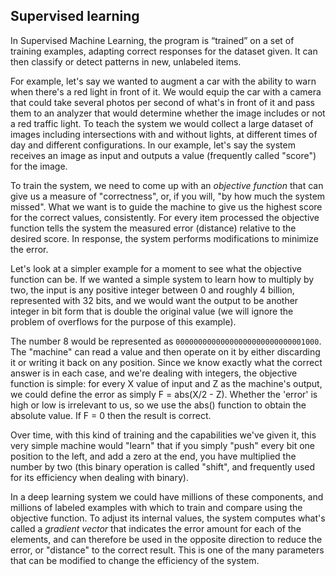 

## Supervised learning

In Supervised Machine Learning, the program is “trained” on a set of training examples, adapting correct responses for the dataset given. It can then classify or detect patterns in new, unlabeled items.

For example, let's say we wanted to augment a car with the ability to warn when there's a red light in front of it. We would equip the car with a camera that could take several photos per second of what's in front of it and pass them to an analyzer that would determine whether the image includes or not a red traffic light. To teach the system we would collect a large dataset of images including intersections with and without lights, at different times of day and different configurations. In our example, let's say the system receives an image as input and outputs a value (frequently called "score") for the image.

To train the system, we need to come up with an _objective function_ that can give us a measure of "correctness", or, if you will, "by how much the system missed". What we want is to guide the machine to give us the highest score for the correct values, consistently. For every item processed the objective function tells the system the measured error (distance) relative to the desired score. In response, the system performs modifications to minimize the error.

Let's look at a simpler example for a moment to see what the objective function can be. If we wanted a simple system to learn how to multiply by two, the input is any positive integer between 0 and roughly 4 billion, represented with 32 bits, and we would want the output to be another integer in bit form that is double the original value (we will ignore the problem of overflows for the purpose of this example).  

The number 8 would be represented as `00000000000000000000000000001000`. The "machine" can read a value and then operate on it by either discarding it or writing it back on any position.  Since we know exactly what the correct answer is in each case, and we're dealing with integers, the objective function is simple: for every X value of input and Z as the machine's output, we could define the error as simply F = abs(X/2 - Z). Whether the 'error' is high or low is irrelevant to us, so we use the abs() function to obtain the absolute value. If F = 0 then the result is correct.

Over time, with this kind of training and the capabilities we've given it, this very simple machine would "learn" that if you simply "push" every bit one position to the left, and add a zero at the end, you have multiplied the number by two (this binary operation is called "shift", and frequently used for its efficiency when dealing with binary).

In a deep learning system we could have millions of these components, and
millions of labeled examples with which to train and compare using the objective function. To adjust its internal values, the system computes what's called a _gradient vector_ that indicates the error amount for each of the elements, and can therefore be used in the opposite direction to reduce the error, or "distance" to the correct result. This is one of the many parameters that can be modified to change the efficiency of the system.
